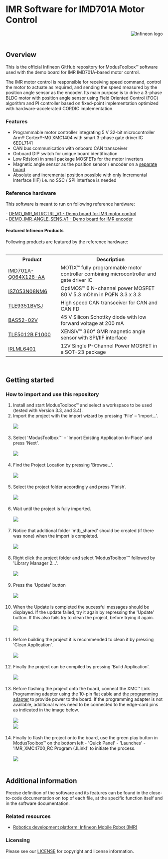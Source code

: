 <!--
SPDX-FileCopyrightText: Copyright (c) 2024 Infineon Technologies AG
SPDX-License-Identifier: MIT
-->

# IMR Software for IMD701A Motor Control 

<a href="https://www.infineon.com">
<img src="./assets/images/Logo.svg" align="right" alt="Infineon logo">
</a>
<br>
<br>

## Overview

<p>This is the official Infineon GitHub repository for ModusToolbox™ software used with the demo board for IMR IMD701A-based motor control.</p>
<p>The IMR motor control is responsible for receiving speed command, control the motor to actuate as required, and sending the speed measured by the position angle sensor as the encoder. Its main purpose is to drive a 3-phase BLDC motor with position angle sensor using Field Oriented Control (FOC) algorithm and PI controller based on fixed-point implementation optimized with hardware-accelerated CORDIC implementation.</p>

### Features

- Programmable motor controller integrating 5 V 32-bit microcontroller Arm® Cortex®-M0 XMC1404 with smart 3-phase gate driver IC 6EDL7141
- CAN bus communication with onboard CAN transceiver
- Onboard DIP switch for unique board identification
- Low Rds(on) in small package MOSFETs for the motor inverters
- Magnetic angle sensor as the position sensor / encoder on a <a href="https://www.infineon.com/cms/en/product/evaluation-boards/demo_imr_angle_sens_v1/">separate board</a>
- Absolute and incremental position possible with only Incremental Interface (IIF) i.e. no SSC / SPI interface is needed

### Reference hardware

<p>This software is meant to run on following reference hardware:</p>
- <a href="https://www.infineon.com/cms/en/product/evaluation-boards/demo_imr_mtrctrl_v1/">DEMO_IMR_MTRCTRL_V1 - Demo board for IMR motor control</a><br>
- <a href="https://www.infineon.com/cms/en/product/evaluation-boards/demo_imr_angle_sens_v1/">DEMO_IMR_ANGLE_SENS_V1 - Demo board for IMR encoder</a>

#### Featured Infineon Products 
<p>Following products are featured by the reference hardware:
<br>
<br>
<table style="width:100%">
  <tr>
    <th>Product</th>
    <th>Description</th>
  </tr>
  <tr>
    <td><a href="https://www.infineon.com/cms/en/product/power/motor-control-ics/bldc-motor-control-ics/battery-supplied-bldc-motor-controller-ics/imd701a-q064x128-aa/">IMD701A-Q064X128-AA</a></td>
    <td>MOTIX™ fully programmable motor controller combining microcontroller and gate driver IC</td>
  </tr>
  <tr>
    <td><a href="https://www.infineon.com/cms/en/product/power/mosfet/n-channel/isz053n08nm6/">ISZ053N08NM6</a></td>
    <td>OptiMOS™ 6 N-channel power MOSFET 80 V 5.3 mOhm in PQFN 3.3 x 3.3</td>
  </tr>
  <tr>
    <td><a href="https://www.infineon.com/cms/en/product/transceivers/automotive-transceiver/automotive-can-transceivers/tle9351bvsj/">TLE9351BVSJ</a></td>
    <td>High speed CAN transceiver for CAN and CAN FD</td>
  </tr>
  <tr>
    <td><a href="https://www.infineon.com/cms/en/product/small-signal-transistors-diodes/diode/schottky-diodes/bas52-02v/">BAS52-02V</a></td>
    <td>45 V Silicon Schottky diode with low forward voltage at 200 mA</td>
  </tr>
  <tr>
    <td><a href="https://www.infineon.com/cms/en/product/sensor/magnetic-sensors/magnetic-position-sensors/angle-sensors/tle5012b-e1000/">TLE5012B E1000</a></td>
    <td>XENSIV™ 360° GMR magnetic angle sensor with SPI/IIF interface</td>
  </tr>
  <tr>
    <td><a href="https://www.infineon.com/cms/en/product/power/mosfet/p-channel/irlml6401/">IRLML6401</a></td>
    <td>12V Single P-Channel Power MOSFET in a SOT-23 package</td>
  </tr>
</table>
</p>
<br>

## Getting started

### How to import and use this repository
<ol>
<li> Install and start ModusToolbox™ and select a workspace to be used (tested with Version 3.3, and 3.4).
<li> Import the project with the import wizard by pressing 'File' – 'Import…'. <br><br>
    <picture>
        <img src="./assets/images/MTB_Import_1.png">
    </picture>
    <br>
    &nbsp;
</li>
<li> Select 'ModusToolbox™' – 'Import Existing Application In-Place' and press 'Next'. <br><br>
    <picture>
        <img src="./assets/images/MTB_Import_2.png">
    </picture>
    <br>
    &nbsp;
</li>
<li> Find the Project Location by pressing 'Browse…'. <br><br>
    <picture>
        <img src="./assets/images/MTB_Import_3.png" >
    </picture>
    <br>
    &nbsp;
</li>
<li> Select the project folder accordingly and press 'Finish'. <br><br>
    <picture>
        <img src="./assets/images/MTB_Import_4.png">
    </picture>
    <br>
    &nbsp;
</li>
<li> Wait until the project is fully imported. <br><br>
    <picture>
        <img src="./assets/images/MTB_Import_5.png">
    </picture>
    <br>
    &nbsp;
</li>
<li> Notice that additional folder 'mtb_shared' should be created (if there was none) when the import is completed. <br><br>
    <picture>
        <img src="./assets/images/MTB_Import_6.png">
    </picture>
    <br>
    &nbsp;
</li>
<li> Right click the project folder and select 'ModusToolbox™' followed by 'Library Manager 2...'. <br><br>
    <picture>
        <img src="./assets/images/MTB_Import_7.png">
    </picture>
    <br>
    &nbsp;
</li>
<li> Press the 'Update' button <br><br>
    <picture>
        <img src="./assets/images/MTB_Import_8.png">
    </picture>
    <br>
    &nbsp;
</li>
<li> When the Update is completed the sucessful messages should be displayed. If the update failed, try it again by repressing the 'Update' button. If this also fails try to clean the project, before trying it again. <br><br>
    <picture>
        <img src="./assets/images/MTB_Import_9.png">
    </picture>
    <br>
    &nbsp;
</li>
<li> Before building the project it is recommended to clean it by pressing 'Clean Application'. <br><br>
    <picture>
        <img src="./assets/images/MTB_Import_10.png">
    </picture>
    <br>
    &nbsp;
</li>
<li> Finally the project can be compiled by pressing 'Build Application'. <br><br>
    <picture>
        <img src="./assets/images/MTB_Import_11.png">
    </picture>
    <br>
    &nbsp;
</li>
<li> Before flashing the project onto the board, connect the XMC™ Link Programming adapter using the 10-pin flat cable and <a href="./assets/DEMO_IMR_PROGADPTR_V1@e7eacb3013a-zip">the programming adapter</a> to provide power to the board. If the programming adapter is not available, additional wires need to be connected to the edge-card pins as indicated in the image below. <br><br>
	<picture>
        <img src="./assets/images/MTB_Import_12.png">
    </picture>
    <br>
	<picture>
        <img src="./assets/images/MTB_Import_13.png">
    </picture>
    <br>
    &nbsp;
</li>
<li> Finally to flash the project onto the board, use the green play button in ModusToolbox™ on the bottom left - 'Quick Panel' - 'Launches' - 'IMR_XMC4700_RC Program (JLink)' to initiate the process.<br><br>
	<picture>
        <img src="./assets/images/MTB_Import_14.png">
    </picture>
    <br>
    &nbsp;
</li>
</ol>

## Additional information

Precise definition of the software and its features can be found in the close-to-code documentation on top of each file, at the specific function itself and in the software documentation.

### Related resources

- [Robotics development platform: Infineon Mobile Robot (IMR)](https://www.infineon.com/cms/de/applications/robotics/development-platform/)

### Licensing

Please see our [LICENSE](LICENSE) for copyright and license information.
